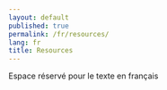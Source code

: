 ```yaml
---
layout: default
published: true
permalink: /fr/resources/
lang: fr
title: Resources
---
```

Espace réservé pour le texte en français